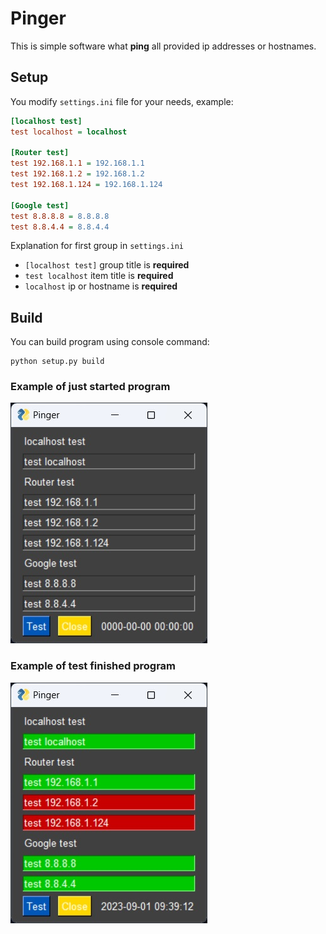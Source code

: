 # Pinger

This is simple software what **ping** all provided ip addresses or hostnames.

## Setup

You modify `settings.ini` file for your needs, example:

```ini
[localhost test]
test localhost = localhost

[Router test]
test 192.168.1.1 = 192.168.1.1
test 192.168.1.2 = 192.168.1.2
test 192.168.1.124 = 192.168.1.124

[Google test]
test 8.8.8.8 = 8.8.8.8
test 8.8.4.4 = 8.8.4.4
```

Explanation for first group in `settings.ini`

- `[localhost test]` group title is **required**
- `test localhost` item title  is **required**
- `localhost` ip or hostname is **required**

## Build

You can build program using console command:

```shell
python setup.py build
```

### Example of just started program
![Just started program](/screenshots/just_started_program.jpg)

### Example of test finished program
![Test finished program](/screenshots/test_finished_program.jpg)